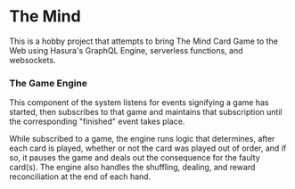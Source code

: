 # The Mind

This is a hobby project that attempts to bring The Mind Card Game to the Web using Hasura's GraphQL Engine, serverless functions, and websockets.

### The Game Engine

This component of the system listens for events signifying a game has started, then subscribes to that game and maintains that subscription until the corresponding "finished" event takes place.

While subscribed to a game, the engine runs logic that determines, after each card is played, whether or not the card was played out of order, and if so, it pauses the game and deals out the consequence for the faulty card(s). The engine also handles the shuffling, dealing, and reward reconciliation at the end of each hand.